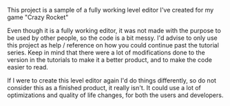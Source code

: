 This project is a sample of a fully working level editor I've created for my game "Crazy Rocket"

Even though it is a fully working editor, it was not made with the purpose to be used by other people, so the code is a bit messy. I'd advise to only use this project as help / reference on how you could continue past the tutorial series. Keep in mind that there were a lot of modifications done to the version in the tutorials to make it a better product, and to make the code easier to read. 

If I were to create this level editor again I'd do things differently, so do not consider this as a finished product, it really isn't. It could use a lot of optimizations and quality of life changes, for both the users and developers.